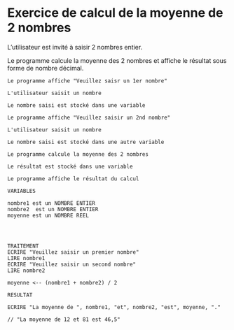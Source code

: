 # Exercice de calcul de la moyenne de 2 nombres

L’utilisateur est invité à saisir 2 nombres entier.

Le programme calcule la moyenne des 2 nombres et affiche le résultat sous forme de nombre décimal.

```
Le programme affiche "Veuillez saisr un 1er nombre"

L'utilisateur saisit un nombre

Le nombre saisi est stocké dans une variable

Le programme affiche "Veuillez saisir un 2nd nombre"

L'utilisateur saisit un nombre

Le nombre saisi est stocké dans une autre variable

Le programme calcule la moyenne des 2 nombres

Le résultat est stocké dans une variable

Le programme affiche le résultat du calcul
```
```
VARIABLES

nombre1 est un NOMBRE ENTIER 
nombre2  est un NOMBRE ENTIER
moyenne est un NOMBRE REEL




TRAITEMENT
ECRIRE "Veuillez saisir un premier nombre"
LIRE nombre1
ECRIRE "Veuillez saisir un second nombre"
LIRE nombre2

moyenne <-- (nombre1 + nombre2) / 2

RESULTAT

ECRIRE "La moyenne de ", nombre1, "et", nombre2, "est", moyenne, "."

// "La moyenne de 12 et 81 est 46,5"
```